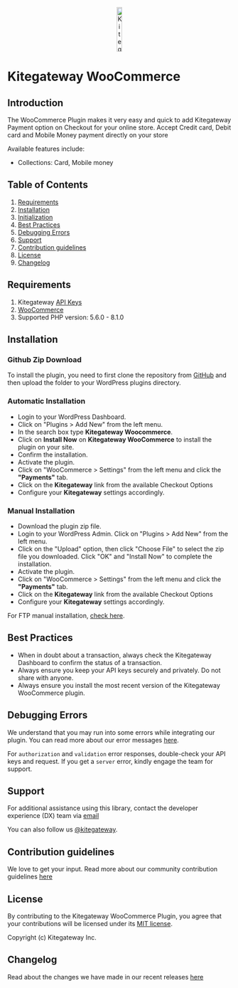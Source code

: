 <p align="center">
    <img title="Kitegateway" height="100" src="https://kitegateway.com/home/img/logo.png" width="15%"/>
</p>

# Kitegateway WooCommerce

## Introduction

The WooCommerce Plugin makes it very easy and quick to add Kitegateway Payment option on Checkout for your online store. Accept Credit card, Debit card and Mobile Money payment directly on your store

Available features include:

- Collections: Card, Mobile money

## Table of Contents

1. [Requirements](#requirements)
2. [Installation](#installation)
3. [Initialization](#initialization)
4. [Best Practices](#best-practices)
5. [Debugging Errors](#debugging-errors)
6. [Support](#support)
7. [Contribution guidelines](#contribution-guidelines)
8. [License](#license)
9. [Changelog](#changelog)

## Requirements

1. Kitegateway [API Keys](https://docs.kitegateway.com)
2. [WooCommerce](https://woocommerce.com/)
3. Supported PHP version: 5.6.0 - 8.1.0

## Installation

### Github Zip Download

To install the plugin, you need to first clone the repository from [GitHub](https://github.com/kitegateway/wooCommerce) and then upload the folder to your WordPress plugins directory.

### Automatic Installation

- Login to your WordPress Dashboard.
- Click on "Plugins > Add New" from the left menu.
- In the search box type **Kitegateway Woocommerce**.
- Click on **Install Now** on **Kitegateway WooCommerce** to install the plugin on your site.
- Confirm the installation.
- Activate the plugin.
- Click on "WooCommerce > Settings" from the left menu and click the **"Payments"** tab.
- Click on the **Kitegateway** link from the available Checkout Options
- Configure your **Kitegateway** settings accordingly.

### Manual Installation

- Download the plugin zip file.
- Login to your WordPress Admin. Click on "Plugins > Add New" from the left menu.
- Click on the "Upload" option, then click "Choose File" to select the zip file you downloaded. Click "OK" and "Install Now" to complete the installation.
- Activate the plugin.
- Click on "WooCommerce > Settings" from the left menu and click the **"Payments"** tab.
- Click on the **Kitegateway** link from the available Checkout Options
- Configure your **Kitegateway** settings accordingly.

For FTP manual installation, [check here](https://wordpress.org/documentation/article/manage-plugins/).

## Best Practices

- When in doubt about a transaction, always check the Kitegateway Dashboard to confirm the status of a transaction.
- Always ensure you keep your API keys securely and privately. Do not share with anyone.
- Always ensure you install the most recent version of the Kitegateway WooCommerce plugin.

## Debugging Errors

We understand that you may run into some errors while integrating our plugin. You can read more about our error messages [here](https://docs.kitegateway.com/getting-started/errors).

For `authorization` and `validation` error responses, double-check your API keys and request. If you get a `server` error, kindly engage the team for support.

## Support

For additional assistance using this library, contact the developer experience (DX) team via [email](mailto:tech@kitegateway.com)

You can also follow us [@kitegateway](https://x.com/kitegateway).

## Contribution guidelines

We love to get your input. Read more about our community contribution guidelines [here](/CONTRIBUTING.md)

## License

By contributing to the Kitegateway WooCommerce Plugin, you agree that your contributions will be licensed under its [MIT license](/LICENSE).

Copyright (c) Kitegateway Inc.

## Changelog

Read about the changes we have made in our recent releases [here](/CHANGELOG.md)
